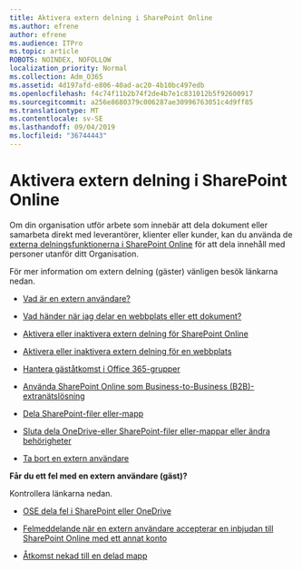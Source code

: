 ```yaml
---
title: Aktivera extern delning i SharePoint Online
ms.author: efrene
author: efrene
ms.audience: ITPro
ms.topic: article
ROBOTS: NOINDEX, NOFOLLOW
localization_priority: Normal
ms.collection: Adm_O365
ms.assetid: 4d197afd-e806-40ad-ac20-4b10bc497edb
ms.openlocfilehash: f4c74f11b2b74f2de4b7e1c831012b5f92600917
ms.sourcegitcommit: a256e8680379c006287ae30996763051c4d9ff85
ms.translationtype: MT
ms.contentlocale: sv-SE
ms.lasthandoff: 09/04/2019
ms.locfileid: "36744443"
---
```

# <a name="enable-external-sharing-in-sharepoint-online"></a>Aktivera extern delning i SharePoint Online

Om din organisation utför arbete som innebär att dela dokument eller samarbeta direkt med leverantörer, klienter eller kunder, kan du använda de [externa delningsfunktionerna i SharePoint Online](https://docs.microsoft.com/sharepoint/external-sharing-overview) för att dela innehåll med personer utanför ditt Organisation.

För mer information om extern delning (gäster) vänligen besök länkarna nedan.

- [Vad är en extern användare?](https://docs.microsoft.com/sharepoint/external-sharing-overview#what-is-an-external-user)

- [Vad händer när jag delar en webbplats eller ett dokument?](https://docs.microsoft.com/sharepoint/external-sharing-overview#what-happens-when-i-share-a-site-or-document)

- [Aktivera eller inaktivera extern delning för SharePoint Online](https://docs.microsoft.com/sharepoint/turn-external-sharing-on-or-off)

- [Aktivera eller inaktivera extern delning för en webbplats](https://docs.microsoft.com/sharepoint/change-external-sharing-site)

- [Hantera gäståtkomst i Office 365-grupper](https://docs.microsoft.com/office365/admin/create-groups/manage-guest-access-in-groups?view=o365-worldwide)

- [Använda SharePoint Online som Business-to-Business (B2B)-extranätslösning](https://docs.microsoft.com/sharepoint/create-b2b-extranet)

- [Dela SharePoint-filer eller-mapp](https://support.office.com/article/share-sharepoint-files-or-folders-1fe37332-0f9a-4719-970e-d2578da4941c)

- [Sluta dela OneDrive-eller SharePoint-filer eller-mappar eller ändra behörigheter](https://support.office.com/article/stop-sharing-onedrive-or-sharepoint-files-or-folders-or-change-permissions-0a36470f-d7fe-40a0-bd74-0ac6c1e13323)

- [Ta bort en extern användare](https://docs.microsoft.com/sharepoint/remove-users#delete-a-guest-from-the-microsoft-365-admin-center)

**Får du ett fel med en extern användare (gäst)?**

Kontrollera länkarna nedan. 

- [OSE dela fel i SharePoint eller OneDrive](https://docs.microsoft.com/sharepoint/sharepoint-onedrive-error-message)

- [Felmeddelande när en extern användare accepterar en inbjudan till SharePoint Online med ett annat konto](https://docs.microsoft.com/sharepoint/support/sharing-and-permissions/error-when-external-user-accepts-an-invitation-by-using-another-account)

- [Åtkomst nekad till en delad mapp](https://docs.microsoft.com/sharepoint/support/sharing-and-permissions/cannot-access-shared-folder)
